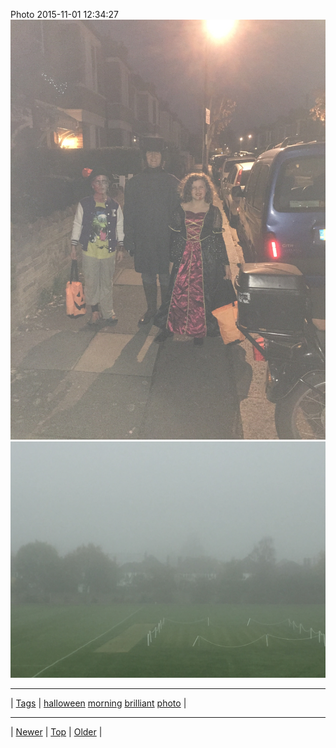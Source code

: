 <!--
title: Photo 2015-11-01 12
date: 2020-06-28T15:02:25.089Z
tags: halloween, morning, brilliant, photo
-->












Photo 2015-11-01 12:34:27
![](132328483412-0.jpg)
![](132328483412-1.jpg)

<!--BOTTOM-POST-NAVIGATION-->
---

| [Tags](tags.md) | [halloween](tag-halloween.md) [morning](tag-morning.md) [brilliant](tag-brilliant.md) [photo](tag-photo.md) |

---

| [Newer](130499315647.md) | [Top](index.md) | [Older](138341094552.md) |
